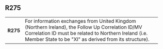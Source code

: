 ## R275
<table>
 <tr>
  <th>
   R275
  </th>
  <td>
   For information exchanges from United Kingdom (Northern Ireland), the Follow Up Correlation ID/MV Correlation ID must be related to Northern Ireland (i.e. Member State to be "XI" as derived from its structure).
  </td>
 </tr>
</table>
